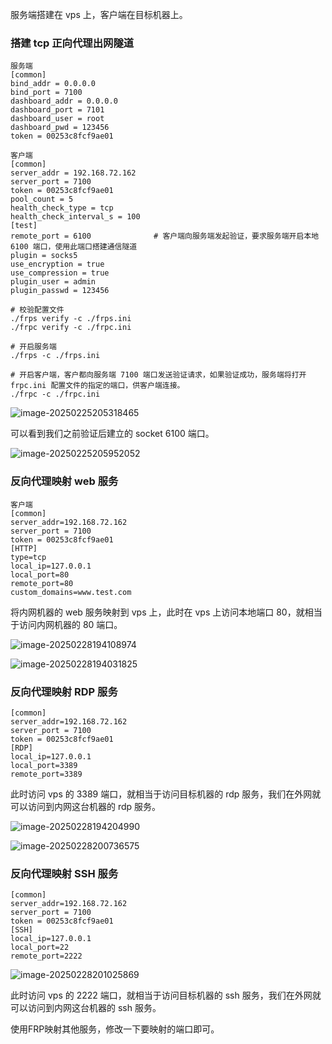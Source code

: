 

服务端搭建在 vps 上，客户端在目标机器上。

### 搭建 tcp 正向代理出网隧道

```
服务端
[common]
bind_addr = 0.0.0.0
bind_port = 7100
dashboard_addr = 0.0.0.0
dashboard_port = 7101
dashboard_user = root
dashboard_pwd = 123456
token = 00253c8fcf9ae01
```

```
客户端
[common]
server_addr = 192.168.72.162
server_port = 7100
token = 00253c8fcf9ae01
pool_count = 5
health_check_type = tcp
health_check_interval_s = 100
[test]
remote_port = 6100				# 客户端向服务端发起验证，要求服务端开启本地 6100 端口，使用此端口搭建通信隧道
plugin = socks5
use_encryption = true
use_compression = true
plugin_user = admin
plugin_passwd = 123456
```

```
# 校验配置文件
./frps verify -c ./frps.ini 
./frpc verify -c ./frpc.ini

# 开启服务端
./frps -c ./frps.ini 

# 开启客户端，客户都向服务端 7100 端口发送验证请求，如果验证成功，服务端将打开 frpc.ini 配置文件的指定的端口，供客户端连接。
./frpc -c ./frpc.ini 
```

![image-20250225205318465](https://cdn.jsdelivr.net/gh/LilDean17/secdoc@main/%E5%86%85%E7%BD%91%E5%AE%89%E5%85%A8/%E9%9A%A7%E9%81%93%E6%90%AD%E5%BB%BA/images/image-20250225205318465.png)

可以看到我们之前验证后建立的 socket 6100 端口。

![image-20250225205952052](https://cdn.jsdelivr.net/gh/LilDean17/secdoc@main/%E5%86%85%E7%BD%91%E5%AE%89%E5%85%A8/%E9%9A%A7%E9%81%93%E6%90%AD%E5%BB%BA/images/image-20250225205952052.png)

### 反向代理映射 web 服务

```
客户端
[common]
server_addr=192.168.72.162
server_port = 7100
token = 00253c8fcf9ae01
[HTTP]
type=tcp
local_ip=127.0.0.1
local_port=80
remote_port=80
custom_domains=www.test.com
```

将内网机器的 web 服务映射到 vps 上，此时在 vps 上访问本地端口 80，就相当于访问内网机器的 80 端口。

![image-20250228194108974](https://cdn.jsdelivr.net/gh/LilDean17/secdoc@main/%E5%86%85%E7%BD%91%E5%AE%89%E5%85%A8/%E9%9A%A7%E9%81%93%E6%90%AD%E5%BB%BA/images/image-20250228194108974.png)

![image-20250228194031825](https://cdn.jsdelivr.net/gh/LilDean17/secdoc@main/%E5%86%85%E7%BD%91%E5%AE%89%E5%85%A8/%E9%9A%A7%E9%81%93%E6%90%AD%E5%BB%BA/images/image-20250228194031825.png)

### 反向代理映射 RDP 服务

```
[common]
server_addr=192.168.72.162
server_port = 7100
token = 00253c8fcf9ae01
[RDP]
local_ip=127.0.0.1
local_port=3389
remote_port=3389
```

此时访问 vps 的 3389 端口，就相当于访问目标机器的 rdp 服务，我们在外网就可以访问到内网这台机器的 rdp 服务。

![image-20250228194204990](https://cdn.jsdelivr.net/gh/LilDean17/secdoc@main/%E5%86%85%E7%BD%91%E5%AE%89%E5%85%A8/%E9%9A%A7%E9%81%93%E6%90%AD%E5%BB%BA/images/image-20250228194204990.png)

![image-20250228200736575](https://cdn.jsdelivr.net/gh/LilDean17/secdoc@main/%E5%86%85%E7%BD%91%E5%AE%89%E5%85%A8/%E9%9A%A7%E9%81%93%E6%90%AD%E5%BB%BA/images/image-20250228200736575.png)

### 反向代理映射 SSH 服务

```
[common]
server_addr=192.168.72.162
server_port = 7100
token = 00253c8fcf9ae01
[SSH]
local_ip=127.0.0.1
local_port=22
remote_port=2222
```

![image-20250228201025869](https://cdn.jsdelivr.net/gh/LilDean17/secdoc@main/%E5%86%85%E7%BD%91%E5%AE%89%E5%85%A8/%E9%9A%A7%E9%81%93%E6%90%AD%E5%BB%BA/images/image-20250228201025869.png)

此时访问 vps 的 2222 端口，就相当于访问目标机器的 ssh 服务，我们在外网就可以访问到内网这台机器的 ssh 服务。

使用FRP映射其他服务，修改一下要映射的端口即可。